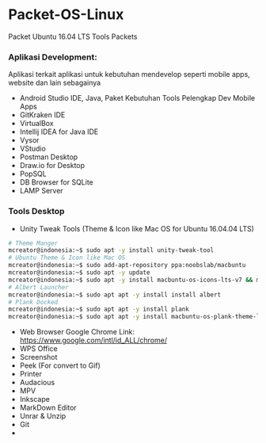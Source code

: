 # Packet-OS-Linux
Packet Ubuntu 16.04 LTS Tools Packets

### Aplikasi Development:
Aplikasi terkait aplikasi untuk kebutuhan mendevelop seperti mobile apps, website dan lain sebagainya
- Android Studio IDE, Java, Paket Kebutuhan Tools Pelengkap Dev Mobile Apps
- GitKraken IDE
- VirtualBox
- Intellij IDEA for Java IDE
- Vysor
- VStudio
- Postman Desktop
- Draw.io for Desktop
- PopSQL
- DB Browser for SQLite
- LAMP Server

### Tools Desktop
- Unity Tweak Tools (Theme & Icon like Mac OS for Ubuntu 16.04.04 LTS)
```bash
# Theme Manger
mcreator@indonesia:~$ sudo apt -y install unity-tweak-tool
# Ubuntu Theme & Icon like Mac OS
mcreator@indonesia:~$ sudo add-apt-repository ppa:noobslab/macbuntu
mcreator@indonesia:~$ sudo apt -y update
mcreator@indonesia:~$ sudo apt -y install macbuntu-os-icons-lts-v7 && macbuntu-os-ithemes-lts-v7
# Albert Launcher
mcreator@indonesia:~$ sudo apt apt -y install install albert
# Plank Docked
mcreator@indonesia:~$ sudo apt apt -y install plank
mcreator@indonesia:~$ sudo apt apt -y install macbuntu-os-plank-theme-lts-v7

```
- Web Browser Google Chrome
Link: https://www.google.com/intl/id_ALL/chrome/
- WPS Office
- Screenshot
- Peek (For convert to Gif)
- Printer
- Audacious
- MPV
- Inkscape
- MarkDown Editor
- Unrar & Unzip
- Git
- 
